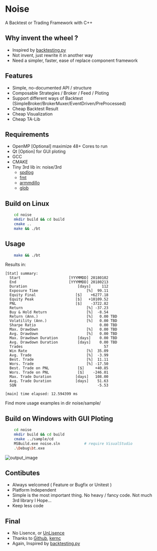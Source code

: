 Noise
=====
A Backtest or Trading Framework with C++


Why invent the wheel ?
------------
* Inspired by [backtesting.py](https://kernc.github.io/backtesting.py)
* Not invent, just rewrite it in another way
* Need a simpler, faster, ease of replace component framework


Features
--------
* Simple, no-documented API / structure
* Composable Strategies / Broker / Feed / Ploting
* Support different ways of Backtest (SimpleBroker/BrokerMuxer/EventDriven/PreProcessed)
* Cheap Backtest Result
* Cheap Visualization
* Cheap TA-Lib

Requirements
------------
- OpenMP [Optional]     maximize 48+ Cores to run
- Qt [Option]           for GUI ploting
- GCC
- CMAKE
- Tiny 3rd lib in: noise/3rd
    - [spdlog](https://github.com/gabime/spdlog)
    - [fmt](https://github.com/fmtlib/fmt)
    - [armmdillo](https://arma.sourceforge.net)
    - [glob](https://github.com/p-ranav/glob)

Build on Linux
--------------
```sh
    cd noise
    mkdir build && cd build
    cmake ..
    make && ./bt
```

Usage
-----
```sh
    make && ./bt
```

Results in:

```text
[Stat] summary:
  Start                      [YYYMMDD] 20180102
  End                        [YYYMMDD] 20180213
  Duration                       [days]     112
  Exposure Time                      [%]  99.11
  Equity Final                  [$]    +6277.18
  Equity Peak                   [$]   +10109.52
  PNL                           [$]    -3722.82
  Return                             [%] -37.23
  Buy & Hold Return                  [%]  -8.54
  Return (Ann.)                      [%]   0.00 TBD
  Volatility (Ann.)                  [%]   0.00 TBD
  Sharpe Ratio                             0.00 TBD
  Max. Drawdown                      [%]   0.00 TBD
  Avg. Drawdown                      [%]   0.00 TBD
  Max. Drawdown Duration         [days]    0.00 TBD
  Avg. Drawdown Duration         [days]    0.00 TBD
  Trades                                     57
  Win Rate                           [%]  35.09
  Avg. Trade                         [%]  -3.99
  Best. Trade                        [%]  11.11
  Wors. Trade                        [%] -17.50
  Best. Trade on PNL             [$]     +40.85
  Wors. Trade on PNL             [$]    -246.01
  Max. Trade Duration           [days]   108.00
  Avg. Trade Duration           [days]    51.63
  SQN                                     -5.53

[main] time elapsed: 12.594399 ms
```

Find more usage examples in dir noise/sample/

Build on Windows with GUI Ploting
--------------
```sh
    cd noise
    mkdir build && cd build
    cmake ../sample/cd
    MSBuild.exe noise.sln           # require VisualStudio
    .\Debug\bt.exe
```
![output_image](https://bg-so-1.zippyimage.com/2023/03/12/4f0a4a172cc3761cf68bee597bb7612d.png)

Contibutes
----------
- Always welcomed ( Feature or Bugfix or Unitest )
- Platform Independent
- Simple is the most important thing. No heavy / fancy code. Not much 3rd library I Hope...
- Keep less code

Final
-----
* No Lisence, or [UnLisence](https://unlicense.org/)
* Thanks to [Github](https://github.com/), [kernc](https://github.com/kernc)
* Again, Inspired by [backtesting.py](https://kernc.github.io/backtesting.py)

